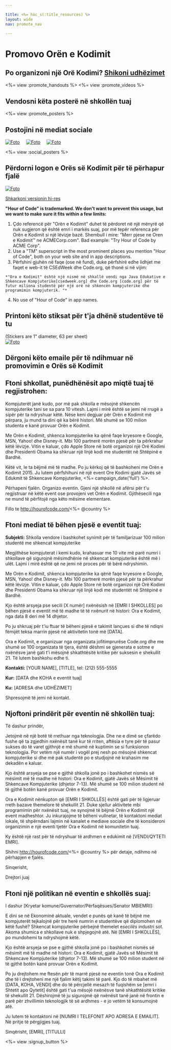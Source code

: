 ```yaml
---

title: <%= hoc_s(:title_resources) %>
layout: wide
nav: promote_nav

---
```


<link rel="stylesheet" type="text/css" href="/css/promote-page.css" />
</link>

# Promovo Orën e Kodimit

## Po organizoni një Orë Kodimi? [ Shikoni udhëzimet](<%= resolve_url('/how-to') %>)

<%= view :promote_handouts %> <%= view :promote_videos %>

<a id="posters"></a>

## Vendosni këta posterë në shkollën tuaj

<%= view :promote_posters %>

<a id="social"></a>

## Postojini në mediat sociale

[![Foto](/images/fit-250/social-1.jpg)](/images/social-1.jpg)&nbsp;&nbsp;&nbsp;&nbsp; [![Foto](/images/fit-250/social-2.jpg)](/images/social-2.jpg)&nbsp;&nbsp;&nbsp;&nbsp; [![Foto](/images/fit-250/social-3.jpg)](/images/social-3.jpg)&nbsp;&nbsp;&nbsp;&nbsp;

<%= view :social_posters %>

<a id="logo"></a>

## Përdorni logon e Orës së Kodimit për të përhapur fjalë

[![Foto](<%= localized_image('/images/fit-200/hour-of-code-logo.png') %>)](<%= localized_image('/images/hour-of-code-logo.png') %>)

[Shkarkoni versionin hi-res](http://images.code.org/share/hour-of-code-logo.zip)

**"Hour of Code" is trademarked. We don't want to prevent this usage, but we want to make sure it fits within a few limits:**

  1. Çdo referencë për "Orën e Kodimit" duhet të përdoret në një mënyrë që nuk sugjeron që është emri i markës suaj, por më tepër referenca për Orën e Kodimit si një lëvizje bazë. Shembull i mire: "Merr pjese ne Oren e Kodimit™ ne ACMECorp.com". Bad example: "Try Hour of Code by ACME Corp".
  2. Use a "TM" superscript in the most prominent places you mention "Hour of Code", both on your web site and in app descriptions.
  3. Përfshini gjuhën në faqe (ose në fund), duke përfshirë edhe lidhjet me faqet e web-it të CSEdWeek dhe Code.org, që thonë si në vijim:
    
    *"Ora e Kodimit" është një nismë në shkallë vendi nga Java Edukative e Shkencave Kompjuterike[csedweek.org] dhe Code.org [code.org] për të futur miliona studentë për një orë në shkencën kompjuterike dhe programimin kompjuterik. "*

  4. No use of "Hour of Code" in app names.

<a id="stickers"></a>

## Printoni këto stiksat për t'ja dhënë studentëve të tu

(Stickers are 1" diameter, 63 per sheet)  
[![Foto](/images/fit-250/hour-of-code-stickers.png)](/images/hour-of-code-stickers.pdf)

<a id="sample-emails"></a>

## Dërgoni këto emaile për të ndihmuar në promovimin e Orës së Kodimit

<a id="email"></a>

## Ftoni shkollat, punëdhënësit apo miqtë tuaj të regjistrohen:

Kompjuterët janë kudo, por më pak shkolla e mësojnë shkencën kompjuterike tani se sa para 10 vitesh. Lajmi i mirë është se jemi në rrugë a sipër për ta ndryshuar këtë. Nëse keni degjuar për Orën e Kodimit më përpara, ju mund ta dini që ka bërë histori. Më shumë se 100 milion studenta e kanë provuar Orën e Kodimit.

Me Orën e Kodimit, shkenca kompjuterike ka qënë faqe kryesore e Google, MSN, Yahoo! dhe Disney-it. Mbi 100 partnerë morën pjesë për ta përkrahur këtë lëvizje. Vitin e kaluar, çdo Apple Store në botë organizoi një Orë Kodimi dhe Presidenti Obama ka shkruar një linjë kodi me studentët në Shtëpinë e Bardhë.

Këtë vit, le ta bëjmë më të madhe. Po ju kërkoj që të bashkoheni me Orën e Kodimit 2015. Ju lutem përfshihuni në një event Ore Kodimi gjatë Javës së Edukmit të Shkencave Kompjuterike, <%= campaign_date('full') %>.

Përhapeni fjalën. Organizo eventin. Gjeni një shkollë në afërsi për t'u regjistruar në këtë event ose provojeni vet Orën e Kodimit. Gjithësecili nga ne mund të përfitojë nga këto mësime elementare.

Fillo te http://hourofcode.com/<%= @country %>

<a id="media-pitch"></a>

## Ftoni mediat të bëhen pjesë e eventit tuaj:

**Subjekti:** Shkolla vendore i bashkohet synimit për të familjarizuar 100 milion studentë me shkencat kompjuterike

Megjithëse kompjuterat i kemi kudo, krahasuar me 10 vite më parë numri i shkollave që sigurojnë mësimdhënie në shkencat kompjuterike është më i ulët. Lajmi i mirë është që ne jemi në proces për të bërë ndryshimin.

Me Orën e Kodimit, shkenca kompjuterike ka qënë faqe kryesore e Google, MSN, Yahoo! dhe Disney-it. Mbi 100 partnerë morën pjesë për ta përkrahur këtë lëvizje. Vitin e kaluar, çdo Apple Store në botë organizoi një Orë Kodimi dhe Presidenti Obama ka shkruar një linjë kodi me studentët në Shtëpinë e Bardhë.

Kjo është arsyeja pse secili [X numër] nxënësish në [EMRI I SHKOLLES] po bëhen pjesë e eventit më të madhe të të nxënurit në histori: Ora e Kodimit, nga data 8 deri më 14 dhjetor.

Po ju shkruaj për t'iu ftuar të bëheni pjesë e takimit lançues si dhe të ndiqni fëmijët teksa marrin pjesë në aktivitetin tonë më [DATA].

Ora e Kodimit, e organizuar nga organizata jofitimprurëse Code.org dhe me shumë se 100 organizata të tjera, është dëshmi se gjenerata e sotme e nxënësve janë gati t'i mësojnë shkathtësitë kritike për suksesin e shekullit 21. Të lutem bashkohu edhe ti.

**Kontakti:** [YOUR NAME], [TITLE], tel: (212) 555-5555

**Kur:** [DATA dhe KOHA e eventit tuaj]

**Ku:** [ADRESA dhe UDHËZIMET]

Shpresojmë të jemi në kontakt.

<a id="parents"></a>

## Njoftoni prindërit për eventin në shkollën tuaj:

Të dashur prindër,

Jetojmë në një botë të rrethuar nga teknologjia. Dhe ne e dimë se çfarëdo fushe që ta zgjedhin nxënësit tanë kur të rriten, aftësia e tyre për të pasur sukses do të varet gjithnjë e më shumë në kuptimin se si funksionon teknologjia. Por vetëm një numër i vogël prej nesh po mësojnë shkencat kompjuterike si dhe më pak studentë po e studjojnë në krahasim me dekadën e kaluar. 

Kjo është arsyeja se pse e gjithë shkolla jonë po i bashkohet nismës së mësimit më të madhe në histori: Ora e Kodimit, gjatë Javës së Mësimit të Shkencave Kompjuterike (dhjetor 7-13). Më shumë se 100 milion student në të gjithë botën kanë provuar Orën e Kodimit.

Ora e Kodimit nënkupton që [EMRI I SHKOLLËS] është gati për të ligjeruar rreth bazave themelore të shekullit 21. Duke sjellur aktivitete mbi programimin për nxënësit tuaj, ne synojmë të bëjmë Orën e Kodimit një event madheshtor. Ju inkurajojme të bëheni vullnetar, të kontaktoni mediat lokale, të shpërndani lajmin në kanalet e mediave sociale dhe të konsideroni organizimin e një eventi tjetër Ora e Kodimit në komunitetin tuaj.

Ky është një rast për të ndryshuar të ardhmen e edukimit në [VENDI/QYTETI EMRI].

Shihni http://hourofcode.com/<%= @country %> për detaje, ndihmo në përhapjen e fjalës.

Sinqerisht,

Drejtori juaj

<a id="politicians"></a>

## Ftoni një politikan në eventin e shkollës suaj:

I dashur [Kryetar komune/Guvernator/Përfaqësues/Senator MBIEMRI]:

E dini se në Ekonominë aktuale, vendet e punës që kanë të bëjnë me kompjuterët tejkalojnë për tre herë numrin e studentëve që diplomohen në këtë fushë? Shkencat kompjuterike përbejnë themelet e*secilës* industri sot. Akoma shumica e shkollave nuk e shpjegojnë atë. Në [EMRI I SHKOLLËS], po mundohemi ta ndryshojmë këtë.

Kjo është arsyeja se pse e gjithë shkolla jonë po i bashkohet nismës së mësimit më të madhe në histori: Ora e Kodimit, gjatë Javës së Mësimit të Shkencave Kompjuterike (dhjetor 7-13). Më shumë se 100 milion student në të gjithë botën kanë provuar Orën e Kodimit.

Po ju drejtohem me ftesën për të marrë pjesë ne eventin tonë Ora e Kodimit dhe të i drejtoheni me një fjalim këtij takimi të parë. Kjo do të mbahet më [DATA, KOHA, VENDI] dhe do të përcjellë mesazh të fuqishëm se [emri i Shtetit apo Qytetit] është gati t'ua mësojë nxënësve tanë shkathtësitë kritike të shekullit 21. Dëshirojmë të ju sigurojmë që nxënësit tanë janë në frontin e parë për zhvillimin teknologjik të së ardhmes - e jo vetëm të konsumojnë atë.

Ju lutem të kontaktoni në [NUMRI I TELEFONIT APO ADRESA E EMAILIT]. Në pritje të përgjigjes tuaj.

Sinqërisht, [EMRI], [TITULLI]

<%= view :signup_button %>